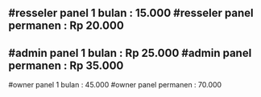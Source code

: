 #resseler panel 1 bulan : 15.000
#resseler panel permanen : Rp 20.000
-
#admin panel 1 bulan : Rp 25.000
#admin panel permanen : Rp 35.000
-
#owner panel 1 bulan : 45.000
#owner panel permanen : 70.000